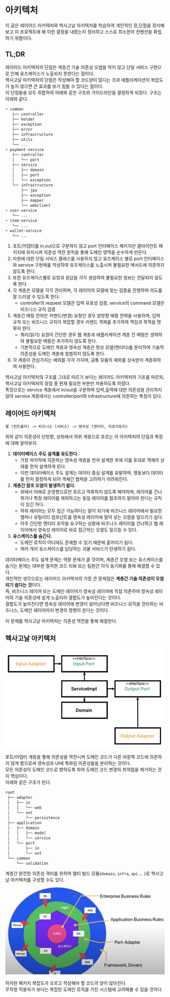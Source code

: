 
# 아키텍처

이 글은 레이어드 아키텍처와 헥사고날 아키텍처를 학습하여 개인적인 장,단점을 정리해보고 이 프로젝트에 왜 이런 결정을 내렸는지 정리하고 스스로 최소한의 컨벤션을 확립하기 위함이다.  

## TL;DR

레이어드 아키텍처의 단점은 계층간 기술 의존성 오염을 막지 않고 단일 서비스 구현으로 인해 유즈케이스가 노출되지 못한다는 점이다.  
헥사고날 아키텍처의 단점은 작성해야 할 코드양이 많다는 것과 애플리케이션의 복잡도가 높지 않으면 큰 효과를 보기 힘들 수 있다는 점이다.  
이 단점들을 모두 취합하여 아래와 같은 구조와 가이드라인을 결정하게 되었다. 구조는 아래와 같다.  

```
─ common
   ├── controller
   ├── holder
   ├── exception
   ├── error
   ├── infrastructure
   ├── utils
   └── ...
─ payment-service
   ├── controller
   │   └── port
   ├── service
   │   ├── domain
   │   ├── port
   │   └── exception
   └── infrastructure
       ├── jpa
       ├── exception
       ├── mapper
       └── webclient
─ user-service
   └── ...
─ item-service
   └── ...
─ wallet-service
   └── ...
```

1. 포트/어댑터를 in,out으로 구분하지 않고 port 인터페이스 패키지만 클라이언트 패키지에 위치시켜 의존성 역전 원칙을 통해 도메인 영역을 순수하게 만든다.
2. 자원에 대한 단일 서비스 클래스를 사용하지 않고 유즈케이스 별로 port 인터페이스와 service 구현체를 작성하여 유즈케이스를 노출시켜 불필요한 메서드에 의존하지 않도록 한다.
3. 또한 유즈케이스별로 요청과 응답을 각각 생성하여 불필요한 정보는 전달되지 않도록 한다.
4. 각 계층은 모델을 각각 관리하며, 각 레이어의 모델에 맞는 검증을 진행하여 의도를 잘 드러낼 수 있도록 한다.
    - controller의 request 모델은 입력 유효성 검증, service의 command 모델은 비즈니스 규칙 검증
5. 계층간 매핑 전략은 커맨드(변경) 요청인 경우 양방향 매핑 전략을 사용하며, 입력 규칙 또는 비즈니스 규칙이 복잡할 경우 커맨드 객체를 추가하여 책임과 목적을 명확히 한다.
    - 쿼리(읽기) 요청이 간단한 경우 웹 계층과 애플리케이션 계층 간 매핑은 생략하여 불필요한 매핑은 추가하지 않도록 한다. 
    - 기본적으로 도메인 계층과 영속성 계층은 항상 모델(엔티티)를 분리하여 기술적 의존성을 도메인 계층에 침범하지 않도록 한다.  
6. 각 계층이 관심가지는 예외를 각각 가지며, 공통 모듈의 예외를 상속받아 계층화하여 사용한다.

헥사고날 아키텍처의 구조를 그대로 따르기 보다는 레이어드 아키텍처의 기조를 따르되, 헥사고날 아키텍처의 장점 중 현재 필요한 부분만 차용하도록 하였다.  
특징으로는 service 계층에서 in/out을 구분하여 입력,출력에 대한 의존성을 관리하지 않아 service 계층에서는 controller/port와 infrastructure에 의존하는 특징이 있다.      

## 레이어드 아키텍처

```
웹 (컨트롤러) -> 비즈니스 (서비스) -> 영속성 (엔티티, 리포지토리)
```

위와 같이 의존성이 단방향, 상위에서 하위 계층으로 흐르는 이 아키텍처의 단점과 특징에 대해 알아보자.  

1. **데이터베이스 주도 설계를 유도한다.**
    - 가장 마지막에 의존하는 영속성 계층을 먼저 설계한 후에 이를 토대로 객체의 상태를 먼저 설계하게 된다.
    - 이런 데이터베이스 주도 설계는 데이터 중심 설계를 유발하며, 행동보다 데이터를 먼저 결정하게 되어 객체간 협력을 고려하기 어려워진다.
2. **계층간 참조 오염이 발생하기 쉽다.**
    - 위에서 아래로 순방향으로만 흐르고 역류하지 않도록 해야하며, 레이어를 건너뛰거나 특정 레이어를 제외하고는 동일 레이어를 참조하지 말아야 한다는 규칙이 있긴 하다.
    - 하위 레이어는 모두 접근 가능하다는 말이 되기에 비즈니스 레이어에서 필요한 헬퍼나 유틸리티 컴포넌트를 영속성 레이어에 밀어 넣는 오염을 일으키기 쉽다.
    - 아주 간단한 엔티티 조작을 요구하는 상황에 비즈니스 레이어를 건너뛰고 웹 레이어에서 영속성 레이어로 바로 접근하는 오염도 일으킬 수 있다.
3. **유스케이스를 숨긴다.**
    - 도메인 로직이 어디에도 존재할 수 있기 때문에 흩어지기 쉽다.
    - 여러 개의 유스케이스를 담당하는 괴물 서비스가 탄생하기 쉽다.

데이터베이스 주도 설계 문제는 역량 문제가 클 것이며, 계층간 오염 또는 유스케이스를 숨기는 문제는 대부분 철저한 코드 리뷰 또는 팀원간 지식 동기화를 통해 해결할 수 있다.  
개인적인 생각으로는 레이어드 아키텍처의 가장 큰 문제점은 **계층간 기술 의존성이 오염되기 쉽다는 것**이다.  
즉, 비즈니스 레이어 또는 도메인 레이어가 영속성 레이어에 직접 의존하여 영속성 레이어의 기술 의존성에 쉽게 노출되어 결합도가 높아진다는 것이다.  
결합도가 높아진다면 영속성 레이어에 변경이 일어난다면 비즈니스 로직을 관리하는 비즈니스, 도메인 레이어까지 변경의 영향이 온다는 것이다.  
  
이 문제를 헥사고날 아키텍처는 의존성 역전을 통해 해결한다.  

## 헥사고날 아키텍처

![](hexa.png)

포트/어댑터 계층을 통해 의존성을 역전시켜 도메인 코드가 다른 바깥쪽 코드에 의존하지 않게 함으로써 영속성과 UI에 특화된 의존성들을 분리하는 것이다.  
모든 의존성이 도메인 코드로 향하도록 하여 도메인 코드 변경의 취약점을 제거하는 것이 핵심이다.  
아래와 같은 구조가 된다.  

```
root
 ├── adapter
 │   ├── in
 │   │   └── web
 │   └── out
 │       └── persistence
 ├── application
 │   ├── domain
 │   │   ├── model
 │   │   └── service
 │   └── port
 │       ├── in
 │       └── out
 └── common
     └── validation
```

계층간 완전한 의존성 격리를 위하여 멀티 빌드 모듈(`domain`, `infra`, `api` ... )로 헥사고날 아키텍처를 구성할 수도 있다.  

![](hexa_module.png)

하지만 패키지 복잡도가 오르고 작성해야 할 코드의 양이 많아진다.  
무작정 적용하기 보다는 복잡한 도메인 로직을 가진 시스템에 고려해볼 수 있을 것이다.
